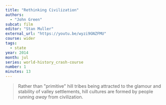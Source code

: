 ```yaml
---
title: "Rethinking Civilization"
authors:
  - "John Green"
subcat: film
editor: "Stan Muller"
external_url: "https://youtu.be/wyzi9GNZFMU"
course: wider
tags:
  - state
year: 2014
month: jul
series: world-history_crash-course
number: 1
minutes: 13
---
```


> Rather than "primitive" hill tribes being attracted to the glamour and stability of valley settlements, hill cultures are formed by people running _away_ from civilization.
